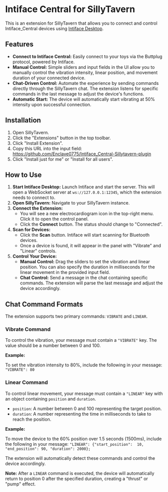 
# Intiface Central for SillyTavern

This is an extension for SillyTavern that allows you to connect and control Intiface_Central devices using [Intiface Desktop](https://intiface.com/).

## Features

*   **Connect to Intiface Central:** Easily connect to your toys via the Buttplug protocol, powered by Intiface.
*   **Manual Control:** Simple sliders and input fields in the UI allow you to manually control the vibration intensity, linear position, and movement duration of your connected device.
*   **Chat-Driven Control:** Automate the experience by sending commands directly through the SillyTavern chat. The extension listens for specific commands in the last message to adjust the device's functions.
*   **Automatic Start:** The device will automatically start vibrating at 50% intensity upon successful connection.

## Installation

1.  Open SillyTavern.
2.  Click the "Extensions" button in the top toolbar.
3.  Click "Install Extension".
4.  Copy this URL into the input field: https://github.com/Enclave0775/Intiface_Central-Sillytavern-plugin
5.  Click "Install just for me" or "Install for all users".

## How to Use

1.  **Start Intiface Desktop:** Launch Intiface and start the server. This will open a WebSocket server at `ws://127.0.0.1:12345`, which the extension needs to connect to.
2.  **Open SillyTavern:** Navigate to your SillyTavern instance.
3.  **Connect the Extension:**
    *   You will see a new electrocardiogram icon in the top-right menu. Click it to open the control panel.
    *   Click the **Connect** button. The status should change to "Connected".
4.  **Scan for Devices:**
    *   Click the **Scan** button. Intiface will start scanning for Bluetooth devices.
    *   Once a device is found, it will appear in the panel with "Vibrate" and "Linear" controls.
5.  **Control Your Device:**
    *   **Manual Control:** Drag the sliders to set the vibration and linear position. You can also specify the duration in milliseconds for the linear movement in the provided input field.
    *   **Chat Control:** Send a message in the chat containing specific commands. The extension will parse the last message and adjust the device accordingly.

## Chat Command Formats

The extension supports two primary commands: `VIBRATE` and `LINEAR`.

### Vibrate Command

To control the vibration, your message must contain a `"VIBRATE"` key. The value should be a number between 0 and 100.

**Example:**

To set the vibration intensity to 80%, include the following in your message:
`"VIBRATE": 80`

### Linear Command

To control linear movement, your message must contain a `"LINEAR"` key with an object containing `position` and `duration`.
*   `position`: A number between 0 and 100 representing the target position.
*   `duration`: A number representing the time in milliseconds to take to reach the position.

**Example:**

To move the device to the 60% position over 1.5 seconds (1500ms), include the following in your message:
`"LINEAR": {"start_position":  10, "end_position": 90, "duration": 2000};`

The extension will automatically detect these commands and control the device accordingly.

**Note:** After a `LINEAR` command is executed, the device will automatically return to position 0 after the specified duration, creating a "thrust" or "pump" effect.
